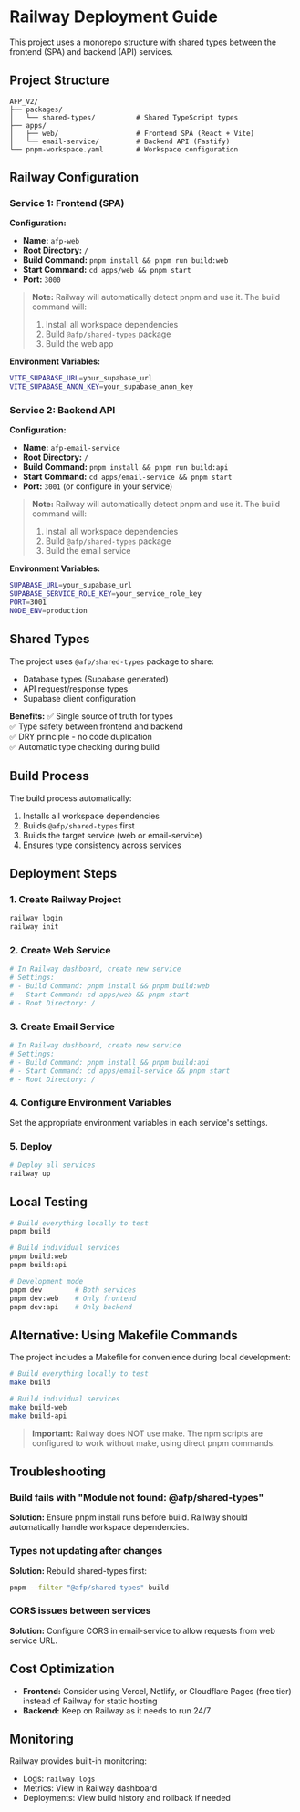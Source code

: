 # Railway Deployment Guide

This project uses a monorepo structure with shared types between the frontend (SPA) and backend (API) services.

## Project Structure

```
AFP_V2/
├── packages/
│   └── shared-types/          # Shared TypeScript types
├── apps/
│   ├── web/                   # Frontend SPA (React + Vite)
│   └── email-service/         # Backend API (Fastify)
└── pnpm-workspace.yaml        # Workspace configuration
```

## Railway Configuration

### Service 1: Frontend (SPA)

**Configuration:**
- **Name:** `afp-web`
- **Root Directory:** `/`
- **Build Command:** `pnpm install && pnpm run build:web`
- **Start Command:** `cd apps/web && pnpm start`
- **Port:** `3000`

> **Note:** Railway will automatically detect pnpm and use it. The build command will:
> 1. Install all workspace dependencies
> 2. Build `@afp/shared-types` package
> 3. Build the web app

**Environment Variables:**
```bash
VITE_SUPABASE_URL=your_supabase_url
VITE_SUPABASE_ANON_KEY=your_supabase_anon_key
```

### Service 2: Backend API

**Configuration:**
- **Name:** `afp-email-service`
- **Root Directory:** `/`
- **Build Command:** `pnpm install && pnpm run build:api`
- **Start Command:** `cd apps/email-service && pnpm start`
- **Port:** `3001` (or configure in your service)

> **Note:** Railway will automatically detect pnpm and use it. The build command will:
> 1. Install all workspace dependencies
> 2. Build `@afp/shared-types` package
> 3. Build the email service

**Environment Variables:**
```bash
SUPABASE_URL=your_supabase_url
SUPABASE_SERVICE_ROLE_KEY=your_service_role_key
PORT=3001
NODE_ENV=production
```

## Shared Types

The project uses `@afp/shared-types` package to share:
- Database types (Supabase generated)
- API request/response types
- Supabase client configuration

**Benefits:**
✅ Single source of truth for types  
✅ Type safety between frontend and backend  
✅ DRY principle - no code duplication  
✅ Automatic type checking during build  

## Build Process

The build process automatically:
1. Installs all workspace dependencies
2. Builds `@afp/shared-types` first
3. Builds the target service (web or email-service)
4. Ensures type consistency across services

## Deployment Steps

### 1. Create Railway Project

```bash
railway login
railway init
```

### 2. Create Web Service

```bash
# In Railway dashboard, create new service
# Settings:
# - Build Command: pnpm install && pnpm build:web
# - Start Command: cd apps/web && pnpm start
# - Root Directory: /
```

### 3. Create Email Service

```bash
# In Railway dashboard, create new service
# Settings:
# - Build Command: pnpm install && pnpm build:api
# - Start Command: cd apps/email-service && pnpm start
# - Root Directory: /
```

### 4. Configure Environment Variables

Set the appropriate environment variables in each service's settings.

### 5. Deploy

```bash
# Deploy all services
railway up
```

## Local Testing

```bash
# Build everything locally to test
pnpm build

# Build individual services
pnpm build:web
pnpm build:api

# Development mode
pnpm dev        # Both services
pnpm dev:web    # Only frontend
pnpm dev:api    # Only backend
```

## Alternative: Using Makefile Commands

The project includes a Makefile for convenience during local development:

```bash
# Build everything locally to test
make build

# Build individual services
make build-web
make build-api
```

> **Important:** Railway does NOT use make. The npm scripts are configured to work without make, using direct pnpm commands.

## Troubleshooting

### Build fails with "Module not found: @afp/shared-types"

**Solution:** Ensure pnpm install runs before build. Railway should automatically handle workspace dependencies.

### Types not updating after changes

**Solution:** Rebuild shared-types first:
```bash
pnpm --filter "@afp/shared-types" build
```

### CORS issues between services

**Solution:** Configure CORS in email-service to allow requests from web service URL.

## Cost Optimization

- **Frontend:** Consider using Vercel, Netlify, or Cloudflare Pages (free tier) instead of Railway for static hosting
- **Backend:** Keep on Railway as it needs to run 24/7

## Monitoring

Railway provides built-in monitoring:
- Logs: `railway logs`
- Metrics: View in Railway dashboard
- Deployments: View build history and rollback if needed
